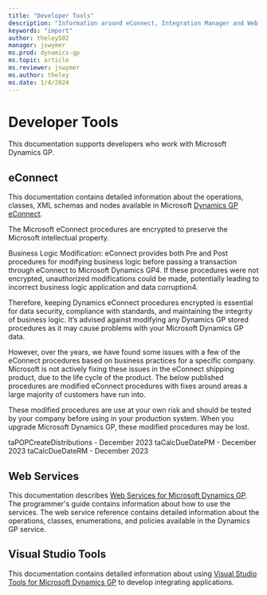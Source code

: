 ```yaml
---
title: "Developer Tools"
description: "Information around eConnect, Integration Manager and Web Services in Microsoft Dynamics GP."
keywords: "import"
author: theley502
manager: jswymer
ms.prod: dynamics-gp
ms.topic: article
ms.reviewer: jswymer
ms.author: theley
ms.date: 1/4/2024
---
```


# Developer Tools

This documentation supports developers who work with Microsoft Dynamics GP.

## eConnect 

This documentation contains detailed information about the operations, classes, XML schemas and nodes available in Microsoft [Dynamics GP eConnect](/previous-versions/dynamicsgp/developer/bb219081(v=msdn.10)). 

The Microsoft eConnect procedures are encrypted to preserve the Microsoft intellectual property.

Business Logic Modification: eConnect provides both Pre and Post procedures for modifying business logic before passing a transaction through eConnect to Microsoft Dynamics GP4. If these procedures were not encrypted, unauthorized modifications could be made, potentially leading to incorrect business logic application and data corruption4.

Therefore, keeping Dynamics eConnect procedures encrypted is essential for data security, compliance with standards, and maintaining the integrity of business logic. It’s advised against modifying any Dynamics GP stored procedures as it may cause problems with your Microsoft Dynamics GP data.

However, over the years, we have found some issues with a few of the eConnect procedures based on business practices for a specific company.  Microsoft is not actively fixing these issues in the eConnect shipping product, due to the life cycle of the product.  The below published procedures are modified eConnect procedures with fixes around areas a large majority of customers have run into.

These modified procedures are use at your own risk and should be tested by your company before using in your production system.  When you upgrade Microsoft Dynamics GP, these modified procedures may be lost.

taPOPCreateDistributions - December 2023
taCalcDueDatePM - December 2023
taCalcDueDateRM - December 2023

## Web Services

This documentation describes [Web Services for Microsoft Dynamics GP](/previous-versions/dynamicsgp/developer/cc534132(v=msdn.10)). 
The programmer's guide contains information about how to use the services. 
The web service reference contains detailed information about the operations, classes, enumerations, and policies available in the Dynamics GP service. 

## Visual Studio Tools

This documentation contains detailed information about using [Visual Studio Tools for Microsoft Dynamics GP](/previous-versions/dynamicsgp/developer/cc543538(v=msdn.10)) to develop integrating applications. 
